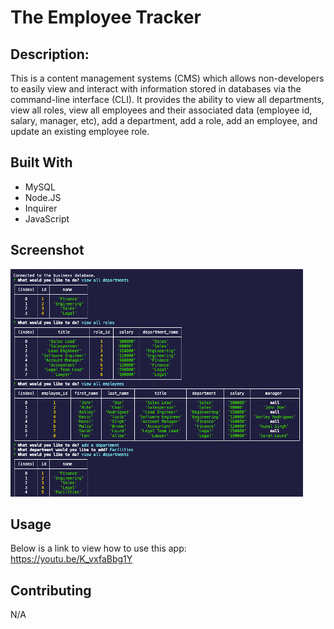 # The Employee Tracker


## Description:
This is a content management systems (CMS) which allows non-developers to easily view and interact with information stored in databases via the command-line interface (CLI).
It provides the ability to view all departments, view all roles, view all employees and their associated data (employee id, salary, manager, etc), add a department, add a role, add an employee, and update an existing employee role.


## Built With
* MySQL
* Node.JS
* Inquirer
* JavaScript


## Screenshot
![](assets/snip.png)


## Usage
Below is a link to view how to use this app: <br>
https://youtu.be/K_vxfaBbg1Y


## Contributing
N/A



